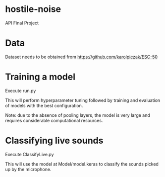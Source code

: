 # hostile-noise
API Final Project

# Data
Dataset needs to be obtained from https://github.com/karolpiczak/ESC-50

# Training a model
Execute run.py

This will perform hyperparameter tuning followed by training and evaluation of models with the best configuration. 

Note: due to the absence of pooling layers, the model is very large and requires considerable computational resources.

# Classifying live sounds
Execute ClassifyLive.py

This will use the model at Model/model.keras to classify the sounds picked up by the microphone.